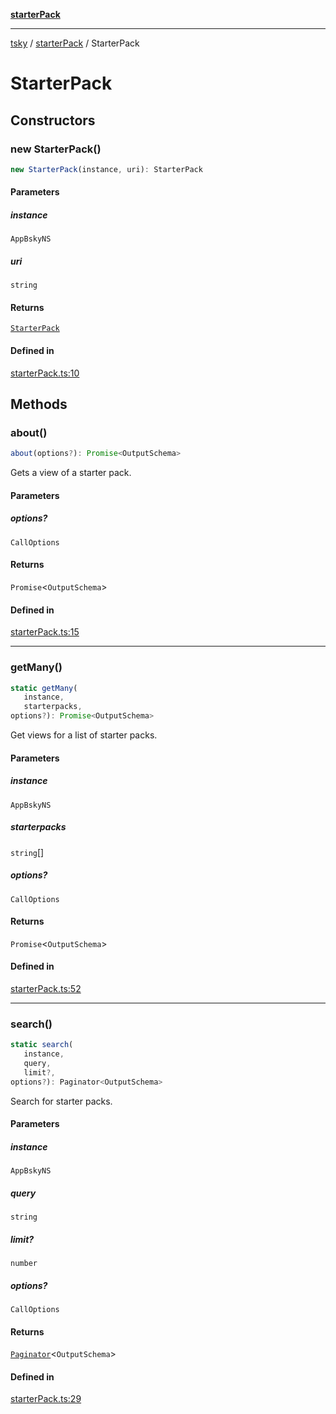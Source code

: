 [**starterPack**](../index.md)

***

[tsky](../../index.md) / [starterPack](../index.md) / StarterPack

# StarterPack

## Constructors

### new StarterPack()

```ts
new StarterPack(instance, uri): StarterPack
```

#### Parameters

##### instance

`AppBskyNS`

##### uri

`string`

#### Returns

[`StarterPack`](StarterPack.md)

#### Defined in

[starterPack.ts:10](https://github.com/taskylizard/tsky-fork-typedoc-pr/blob/a5370df6192d679fcbec429e409a79d61db0f356/packages/core/src/starterPack.ts#L10)

## Methods

### about()

```ts
about(options?): Promise<OutputSchema>
```

Gets a view of a starter pack.

#### Parameters

##### options?

`CallOptions`

#### Returns

`Promise`\<`OutputSchema`\>

#### Defined in

[starterPack.ts:15](https://github.com/taskylizard/tsky-fork-typedoc-pr/blob/a5370df6192d679fcbec429e409a79d61db0f356/packages/core/src/starterPack.ts#L15)

***

### getMany()

```ts
static getMany(
   instance, 
   starterpacks, 
options?): Promise<OutputSchema>
```

Get views for a list of starter packs.

#### Parameters

##### instance

`AppBskyNS`

##### starterpacks

`string`[]

##### options?

`CallOptions`

#### Returns

`Promise`\<`OutputSchema`\>

#### Defined in

[starterPack.ts:52](https://github.com/taskylizard/tsky-fork-typedoc-pr/blob/a5370df6192d679fcbec429e409a79d61db0f356/packages/core/src/starterPack.ts#L52)

***

### search()

```ts
static search(
   instance, 
   query, 
   limit?, 
options?): Paginator<OutputSchema>
```

Search for starter packs.

#### Parameters

##### instance

`AppBskyNS`

##### query

`string`

##### limit?

`number`

##### options?

`CallOptions`

#### Returns

[`Paginator`](../../paginate/classes/Paginator.md)\<`OutputSchema`\>

#### Defined in

[starterPack.ts:29](https://github.com/taskylizard/tsky-fork-typedoc-pr/blob/a5370df6192d679fcbec429e409a79d61db0f356/packages/core/src/starterPack.ts#L29)
